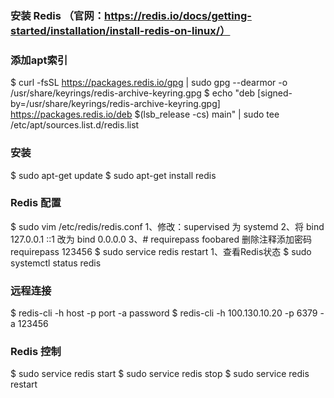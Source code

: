 ### 安装 Redis （官网：https://redis.io/docs/getting-started/installation/install-redis-on-linux/）

### 添加apt索引
$ curl -fsSL https://packages.redis.io/gpg | sudo gpg --dearmor -o /usr/share/keyrings/redis-archive-keyring.gpg
$ echo "deb [signed-by=/usr/share/keyrings/redis-archive-keyring.gpg] https://packages.redis.io/deb $(lsb_release -cs) main" | sudo tee /etc/apt/sources.list.d/redis.list

### 安装
$ sudo apt-get update
$ sudo apt-get install redis

### Redis 配置
$ sudo vim /etc/redis/redis.conf
1、修改：supervised 为 systemd
2、将 bind 127.0.0.1 ::1 改为 bind 0.0.0.0
3、# requirepass foobared 删除注释添加密码 requirepass 123456
$ sudo service redis restart
1、查看Redis状态
$ sudo systemctl status redis

### 远程连接
$ redis-cli -h host -p port -a password
$ redis-cli -h 100.130.10.20  -p 6379 -a 123456

### Redis 控制
$ sudo service redis start
$ sudo service redis stop
$ sudo service redis restart





